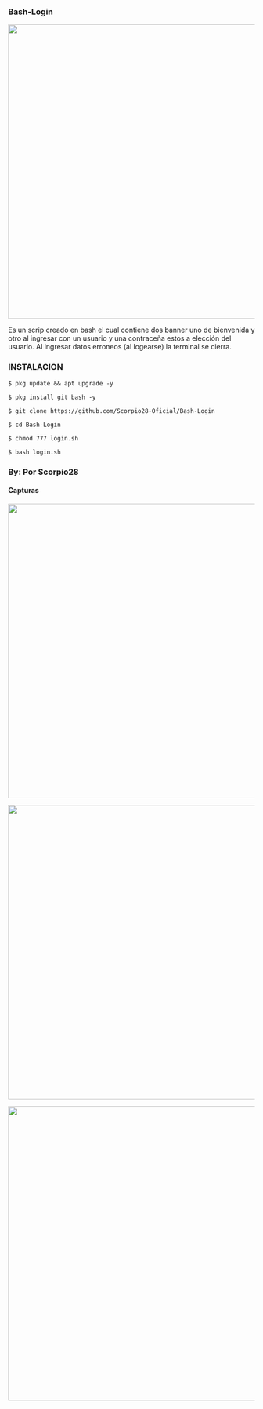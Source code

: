 ### Bash-Login
<p align="center">
	<img src="https://i.imgur.com/peIhbMP.jpg" width="600px">
</p>

Es un scrip creado en bash  el cual contiene dos banner uno de bienvenida y otro al ingresar con un usuario y una contraceña estos a elección del usuario. Al ingresar datos erroneos (al logearse) la terminal se cierra.

### INSTALACION

```
$ pkg update && apt upgrade -y

$ pkg install git bash -y

$ git clone https://github.com/Scorpio28-Oficial/Bash-Login

$ cd Bash-Login

$ chmod 777 login.sh

$ bash login.sh
```
### By: Por Scorpio28

#### Capturas
<p align="center">
 <img src="Phonia https://i.imgur.com/goKqMWw.jpg" width="600px">
</p>

<p align="center">
 <img src="Phonia https://i.imgur.com/CUlneeT.jpg" width="600px">
</p>

<p align="center">
 <img src="Phonia https://i.imgur.com/9sXk5d0.jpg" width="600px">
</p>

